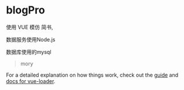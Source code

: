 # blogPro

使用 VUE 模仿 简书,

数据服务使用Node.js

数据库使用的mysql
> mory


For a detailed explanation on how things work, check out the [guide](http://vuejs-templates.github.io/webpack/) and [docs for vue-loader](http://vuejs.github.io/vue-loader).
